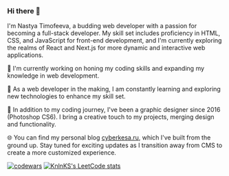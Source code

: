 ### Hi there 👋

I'm Nastya Timofeeva, a budding web developer with a passion for becoming a full-stack developer. My skill set includes proficiency in HTML, CSS, and JavaScript for front-end development, and I'm currently exploring the realms of React and Next.js for more dynamic and interactive web applications.

🚀 I'm currently working on honing my coding skills and expanding my knowledge in web development.

🌱 As a web developer in the making, I am constantly learning and exploring new technologies to enhance my skill set.

🎨 In addition to my coding journey, I've been a graphic designer since 2016 (Photoshop CS6). I bring a creative touch to my projects, merging design and functionality.

🌐 You can find my personal blog [cyberkesa.ru](https://cyberkesa.ru/), which I've built from the ground up. Stay tuned for exciting updates as I transition away from CMS to create a more customized experience.

[![codewars](https://www.codewars.com/users/yourkesa/badges/large)](https://www.codewars.com/users/yourkesa)
[![KnlnKS's LeetCode stats](https://leetcode-stats-six.vercel.app/api?username=cyberkesa)](https://github.com/cyberkesa/leetcode-stats)
